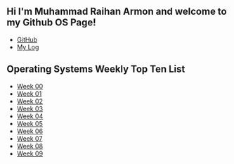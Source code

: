 ## Hi I'm Muhammad Raihan Armon and welcome to my Github OS Page!
- [GitHub](https://github.com/cbkadal/os202/)<br>
- [My Log](TXT/mylog.txt)<br>

## Operating Systems Weekly Top Ten List 
* [Week 00](W00/) 
* [Week 01](W01/) 
* [Week 02](W02/) 
* [Week 03](W03/) 
* [Week 04](W04/) 
* [Week 05](W05/) 
* [Week 06](W06/) 
* [Week 07](W07/) 
* [Week 08](W08/) 
* [Week 09](W09/) 
